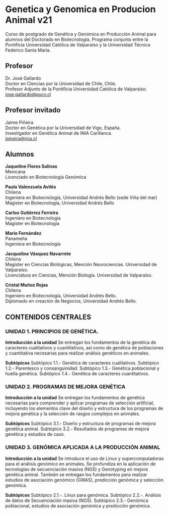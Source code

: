 # Genetica y Genomica en Producion Animal v21
Curso de postgrado de Genética y Genómica en Producción Animal para alumnos del Doctorado en Biotecnología, Programa conjunto entre la Pontificia Universidad Católica de Valparaíso y la Universidad Técnica Federico Santa María.

## Profesor
Dr. José Gallardo  
Doctor en Ciencias por la Universidad de Chile, Chile.  
Profesor Adjunto de la Pontificia Universidad Católica de Valparaíso.  
jose.gallardo@pucv.cl  

## Profesor invitado
Jaime Piñeira   
Doctor en Genética por la Universidad de Vigo, España.  
Investigador en Genética Animal de INIA Carillanca.  
jpineira@inia.cl

## Alumnos

**Jaqueline Flores Salinas**  
Mexicana  
Licenciado en Biotecnología Genómica  

**Paula Valenzuela Avilés**  
Chilena  
Ingeniera en Biotecnología, Universidad Andrés Bello (sede Viña del mar)  
Magister en Biotecnología, Universidad Andrés Bello  

**Carlos Gutiérrez Ferreira**  
Ingeniero en Biotecnología  
Magíster en Biotecnología  

**Marie Fernández**  
Panameña  
Ingeniera en Biotecnología  

**Jacqueline Vásquez Navarrete**  
Chilena  
Magíster en Ciencias Biológicas, Mención Neurociencias. Universidad de Valparaíso.  
Licenciatura en Ciencias, Mención Biología. Universidad de Valparaíso.  

**Cristal Muñoz Rojas**  
Chilena  
Ingeniero en Biotecnología, Universidad Andrés Bello.  
Diplomado en creación de Negocios, Universidad Andrés Bello.  


## CONTENIDOS CENTRALES

### UNIDAD 1. PRINCIPIOS DE GENÉTICA.
**Introducción a la unidad**
Se entregan los fundamentos de la genética de caracteres cualitativos y cuantitativos, así como de genética de poblaciones y cuantitativa necesarias para realizar análisis genéticos en animales.

**Subtópicos**
Subtópico 1.1.- Genética de caracteres cualitativos. 
Subtópico 1.2.- Parentesco y consanguinidad.
Subtópico 1.3.- Genética poblacional y huella genética. 
Subtópico 1.4.- Genética de caracteres cuantitativos. 


### UNIDAD 2. PROGRAMAS DE MEJORA GENÉTICA
**Introducción a la unidad**
Se entregan los fundamentos de genética necesarias para comprender y aplicar programas de selección artificial, incluyendo los elementos clave del diseño y estructura de los programas de mejora genética y la selección de rasgos complejos en animales.

**Subtópicos**
Subtópico 3.1.- Diseño y estructura de programas de mejora genética animal.
Subtópico 3.2.- Resultados de programas de mejora genética y estudios de caso.

### UNIDAD 3. GENÓMICA APLICADA A LA PRODUCCIÓN ANIMAL
**Introducción a la unidad**
Se introduce el uso de Linux y supercomputadoras para el análisis genómico en animales. Se profundiza en la aplicación de tecnologías de secuenciación masiva (NGS) y Genotyping en mejora genética animal. También se entregan los fundamentos para realizar estudios de asociación genómico (GWAS), predicción genómica y selección genómica.

**Subtópicos**
Subtópico 2.1.-. Linux para genómica.
Subtópico 2.2.-. Análisis de datos de Secuenciación masiva (NGS).
Subtópico 2.3.- Genómica poblacional, estudios de asociación genómica y predicción genómica. 

